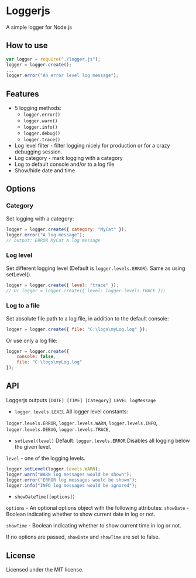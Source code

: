 # Loggerjs
A simple logger for Node.js

## How to use
```javascript
var logger = require("./logger.js");
logger = logger.create();
...
logger.error("An error level log message");
```

## Features
* 5 logging methods:
	* `logger.error()`
	* `logger.warn()`
	* `logger.info()`
	* `logger.debug()`
	* `logger.trace()`
* Log level filter - filter logging nicely for production or for a crazy debugging session.
* Log category - mark logging with a category
* Log to default console and/or to a log file
* Show/hide date and time

## Options
### Category
Set logging with a category:
```javascript
logger = logger.create({ category: "MyCat" });
logger.error("A log message");
// output: ERROR MyCat A log message
```

### Log level
Set different logging level (Default is `logger.levels.ERROR`). Same as using setLevel().
```javascript
logger = logger.create({ level: "trace" });
// Or logger = logger.create({ level: logger.levels.TRACE });
```

### Log to a file
Set absolute file path to a log file, in addition to the default console:
```javascript
logger = logger.create({ file: "C:\logs\myLog.log" });
```
Or use only a log file:
```javascript
logger = logger.create({
	console: false,
	file: "C:\logs\myLog.log"
});
```

## API
Loggerjs outputs `[DATE] [TIME] [Category] LEVEL logMessage`

* `logger.levels.LEVEL`
All logger level constants:

`logger.levels.ERROR`, `logger.levels.WARN`, `logger.levels.INFO`, `logger.levels.DEBUG`, `logger.levels.TRACE`, 

* `setLevel(level)` Default: `logger.levels.ERROR`
Disables all logging below the given level.

`level` - one of the logging levels.
```javascript
logger.setLevel(logger.levels.WARN);
logger.warn("WARN log messages would be shown");
logger.error("ERROR log messages would be shown");
logger.info("INFO log messages would be ignored");
```

* `showDateTime([options])`

`options` - An optional options object with the following attributes:
`showDate` - Boolean indicating whether to show current date in log or not.

`showTime` - Boolean indicating whether to show current time in log or not.

If no options are passed, `showDate` and `showTime` are set to false.

## License
Licensed under the MIT license.